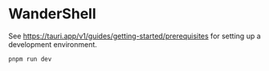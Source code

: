 # WanderShell

See https://tauri.app/v1/guides/getting-started/prerequisites for setting up a development environment.

```
pnpm run dev
```
